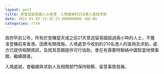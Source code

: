 ```yaml
---
layout: post
title: 禁曾逗留英國人士來港　入境處接約210港人查詢求助
date: 2021-01-05 15:35:23.000000000 +08:00
categories: rthk
---
```


政府早前公布，所有於登機當天或之前21天曾逗留英國超過兩小時的人士，不獲准登機前來香港。因應有關措施，入境處至今收到約210名港人的查詢及求助，處方已提供相關資訊，及按其意願提供可行協助，會在有需要時聯絡中國駐當地領事館，繼續跟進。

入境處說，會繼續與求助人及相關部門保持聯繫，留意事態發展。
